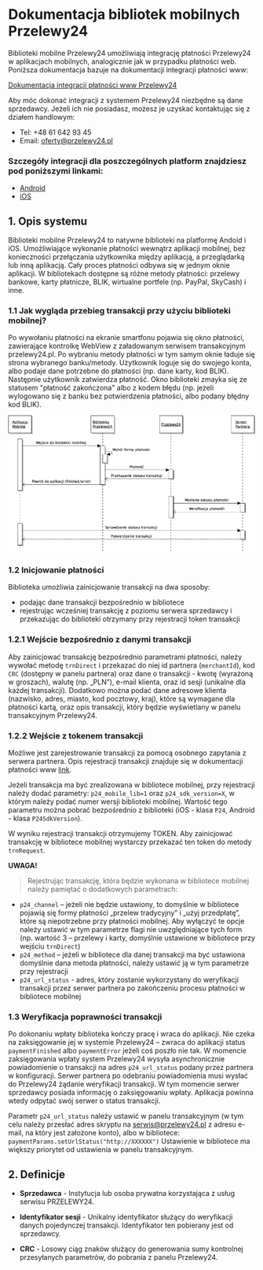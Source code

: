 # Dokumentacja bibliotek mobilnych Przelewy24

Biblioteki mobilne Przelewy24 umożliwiają integrację płatności Przelewy24 w aplikacjach mobilnych, analogicznie jak w przypadku płatności web. Poniższa dokumentacja bazuje na dokumentacji integracji płatności www:

[Dokumentacja integracji płatności www Przelewy24](https://www.przelewy24.pl/storage/app/media/pobierz/Instalacja/przelewy24_dokumentacja_3.2.pdf)


Aby móc dokonać integracji z systemem Przelewy24 niezbędne są dane sprzedawcy. Jeżeli ich nie posiadasz, możesz je uzyskać kontaktując się z działem handlowym:
- Tel: +48 61 642 93 45
- Email: <oferty@przelewy24.pl>


### Szczegóły integracji dla poszczególnych platform znajdziesz pod poniższymi linkami:

- [Android](https://github.com/przelewy24/p24-mobile-lib-android)
- [iOS](https://github.com/przelewy24/p24-mobile-lib-ios)

## 1. Opis systemu

Biblioteki mobilne Przelewy24 to natywne biblioteki na platformę Andoid i iOS. Umożliwiające wykonanie płatności
wewnątrz aplikacji mobilnej, bez konieczności przełączania użytkownika między aplikacją, a
przeglądarką lub inną aplikacją. Cały proces płatności odbywa się w jednym oknie aplikacji.
W bibliotekach dostępne są różne metody płatności: przelewy bankowe, karty płatnicze, BLIK, wirtualne portfele (np. PayPal, SkyCash) i inne.

### 1.1 Jak wygląda przebieg transakcji przy użyciu biblioteki mobilnej?

Po wywołaniu płatności na ekranie smartfonu pojawia się okno płatności, zawierające
kontrolkę WebView z załadowanym serwisem transakcyjnym przelewy24.pl. Po wybraniu
metody płatności w tym samym oknie ładuje się strona wybranego banku/metody. Użytkownik loguje się do swojego konta,
albo podaje dane potrzebne do płatności (np. dane karty, kod BLIK). Następnie użytkownik
zatwierdza płatność. Okno biblioteki zmayka się ze statusem "płatność zakończona" albo z kodem błędu
(np. jeżeli wylogowano się z banku bez potwierdzenia płatności, albo podany błędny kod BLIK).

![](img/diagram1.png)


### 1.2 Inicjowanie płatności

Biblioteka umożliwia zainicjowanie transakcji na dwa sposoby:

- podając dane transakcji bezpośrednio w bibliotece
- rejestrując wcześniej transakcję z poziomu serwera sprzedawcy i przekazując do biblioteki otrzymany przy rejestracji token transakcji

### 1.2.1 Wejście bezpośrednio z danymi transakcji

Aby zainicjować transakcję bezpośrednio parametrami płatności, należy wywołać metodę `trnDirect` i przekazać do niej id partnera (`merchantId`), kod `CRC` (dostępny w panelu
partnera) oraz dane o transakcji - kwotę (wyrażoną w groszach), walutę (np. „PLN”), e-mail klienta, oraz id sesji (unikalne dla każdej transakcji). Dodatkowo można podać dane adresowe klienta
(nazwisko, adres, miasto, kod pocztowy, kraj), które są wymagane dla płatności kartą, oraz
opis transakcji, który będzie wyświetlany w panelu transakcyjnym Przelewy24.


### 1.2.2 Wejście z tokenem transakcji

Możliwe jest zarejestrowanie transakcji za pomocą osobnego zapytania z serwera partnera. Opis rejestracji transakcji znajduje się w dokumentacji płatności www [link](https://www.przelewy24.pl/storage/app/media/pobierz/Instalacja/przelewy24_dokumentacja_3.2.pdf).

Jeżeli transakcja ma być zrealizowana w bibliotece mobilnej, przy rejestracji należy dodać parametry: `p24_mobile_lib=1` oraz `p24_sdk_version=X`, w którym należy podać numer wersji biblioteki mobilnej. Wartość tego parametru można pobrać bezpośrednio z biblioteki (iOS - klasa `P24`, Android - klasa `P24SdkVersion`).

W wyniku rejestracji transakcji otrzymujemy TOKEN. Aby zainicjować transakcję w bibliotece mobilnej wystarczy przekazać ten token do metody `trnRequest`.

**UWAGA!**

 > Rejestrując transakcję, która będzie wykonana w bibliotece mobilnej należy
pamiętać o dodatkowych parametrach:
- `p24_channel` – jeżeli nie będzie ustawiony, to domyślnie w bibliotece pojawią się
formy płatności „przelew tradycyjny” i „użyj przedpłatę”, które są niepotrzebne przy płatności mobilnej. Aby wyłączyć te opcje należy ustawić w tym parametrze flagi nie
uwzględniające tych form (np. wartość 3 – przelewy i karty, domyślnie ustawione w
bibliotece przy wejściu `trnDirect`)
- `p24_method` – jeżeli w bibliotece dla danej transakcji ma być ustawiona domyślnie
dana metoda płatności, należy ustawić ją w tym parametrze przy rejestracji
- `p24_url_status` - adres, który zostanie wykorzystany do weryfikacji transakcji przez serwer partnera po zakończeniu procesu płatności w bibliotece mobilnej


### 1.3 Weryfikacja poprawności transakcji

Po dokonaniu wpłaty biblioteka kończy pracę i wraca do aplikacji. Nie czeka na zaksięgowanie jej w systemie Przelewy24 – zwraca do aplikacji status `paymentFinished` albo `paymentError` jeżeli coś poszło nie tak.
W momencie zaksięgowania
wpłaty system Przelewy24 wysyła asynchronicznie powiadomienie o transakcji na adres `p24_url_status` podany przez partnera w konfiguracji. Serwer partnera po odebraniu powiadomienia musi wysłać do Przelewy24 żądanie weryfikacji transakcji. W tym momencie serwer sprzedawcy posiada informację o zaksięgowaniu wpłaty. Aplikacja powinna wtedy odpytać swój serwer o status transakcji.

Parametr `p24_url_status` należy ustawić w panelu transakcyjnym (w tym celu należy przesłać adres skryptu na [serwis@przelewy24.pl](serwis@przelewy24.pl) z
adresu e- mail, na który jest założone konto), albo w bibliotece:
`paymentParams.setUrlStatus("http://XXXXXX")`
Ustawienie w bibliotece ma większy priorytet od ustawienia w panelu transakcyjnym.

## 2. Definicje

- **Sprzedawca** - Instytucja lub osoba prywatna korzystająca z usług serwisu PRZELEWY24.

- **Identyfikator sesji** - Unikalny identyfikator służący do weryfikacji danych pojedynczej
transakcji. Identyfikator ten pobierany jest od sprzedawcy.

- **CRC** - Losowy ciąg znaków służący do generowania sumy kontrolnej przesyłanych
parametrów, do pobrania z panelu Przelewy24.

